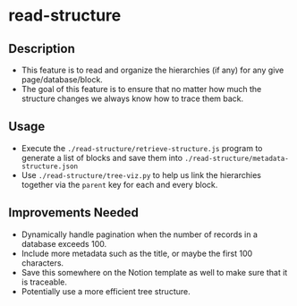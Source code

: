 # read-structure

## Description
* This feature is to read and organize the hierarchies (if any) for any give page/database/block.
* The goal of this feature is to ensure that no matter how much the structure changes we always know how to trace them back.
  
## Usage
* Execute the `./read-structure/retrieve-structure.js` program to generate a list of blocks and save them into `./read-structure/metadata-structure.json`
* Use `./read-structure/tree-viz.py` to help us link the hierarchies together via the `parent` key for each and every block.

## Improvements Needed
* Dynamically handle pagination when the number of records in a database exceeds 100.
* Include more metadata such as the title, or maybe the first 100 characters.
* Save this somewhere on the Notion template as well to make sure that it is traceable.
* Potentially use a more efficient tree structure.